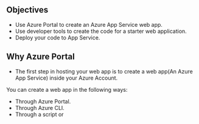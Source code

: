 ## Objectives
- Use Azure Portal to create an Azure App Service web app.
- Use developer tools to create the code for a starter web application.
- Deploy your code to App Service.

## Why Azure Portal
- The first step in hosting your web app is to create a web app(An Azure App Service) inside your Azure Account.

You can create a web app in the following ways:

- Through Azure Portal.
- Through Azure CLI.
- Through a script or
<!--stackedit_data:
eyJoaXN0b3J5IjpbODA4NjYzMDUzLDM1NjgwOTI4NSwtMTY3OT
Y3OTI4MV19
-->